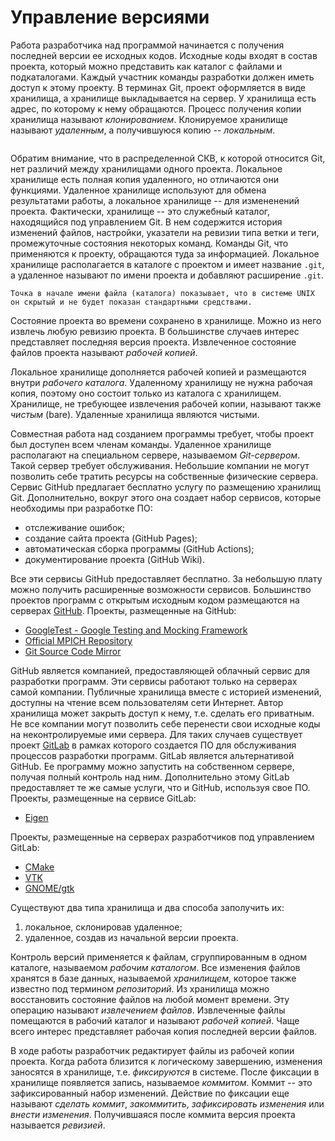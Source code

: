 # Управление версиями

Работа разработчика над программой начинается с получения последней версии ее исходных кодов.
Исходные коды входят в состав проекта, который можно представить как каталог с файлами и подкаталогами.
Каждый участник команды разработки должен иметь доступ к этому проекту.
В терминах Git, проект оформляется в виде хранилища, а хранилище выкладывается на сервер.
У хранилища есть адрес, по которому к нему обращаются.
Процесс получения копии хранилища называют *клонированием*.
Клонируемое хранилище называют *удаленным*, а получившуюся копию -- *локальным*.
<!-- Дополнительно, она извлекает рабочую копию последних версий файлов. -->

```{figure} ./images/local-remote-repo.png
```

<!-- Каталог хранилища -->
Обратим внимание, что в распределенной СКВ, к которой относится Git, нет различий между хранилищами одного проекта.
Локальное хранилище есть полная копия удаленного, но отличаются они функциями.
Удаленное хранилище используют для обмена результатами работы, а локальное хранилище -- для измененений проекта.
Фактически, хранилище -- это служебный каталог, находящийся под управлением Git.
В нем содержится история изменений файлов, настройки, указатели на ревизии типа ветки и теги, промежуточные состояния некоторых команд.
Команды Git, что применяются к проекту, обращаются туда за информацией.
Локальное хранилище располагается в каталоге с проектом и имеет название `.git`, а удаленное называют по имени проекта и добавляют расширение `.git`.

```{note}
Точка в начале имени файла (каталога) показывает, что в системе UNIX он скрытый и не будет показан стандартными средствами.
```

<!-- Рабочая копия -->
Состояние проекта во времени сохранено в хранилище.
Можно из него извлечь любую ревизию проекта.
В большинстве случаев интерес представляет последняя версия проекта.
Извлеченное состояние файлов проекта называют *рабочей копией*.

<!-- Рабочий каталог -->
Локальное хранилище дополняется рабочей копией и размещаются внутри *рабочего каталога*.
Удаленному хранилищу не нужна рабочая копия, поэтому оно состоит только из каталога с хранилищем.
Хранилище, не требующее извлечения рабочей копии, называют также *чистым* (bare).
Удаленные хранилища являются чистыми.

<!-- О GitHub -->
Совместная работа над созданием программы требует, чтобы проект был доступен всем членам команды.
Удаленное хранилище располагают на специальном сервере, называемом *Git-сервером*.
Такой сервер требует обслуживания.
Небольшие компании не могут позволить себе тратить ресурсы на собственные физические сервера.
Сервис GitHub предлагает бесплатно услугу по размещению хранилищ Git.
Дополнительно, вокруг этого она создает набор сервисов, которые необходимы при разработке ПО:
* отслеживание ошибок;
* создание сайта проекта (GitHub Pages);
* автоматическая сборка программы (GitHub Actions);
* документирование проекта (GitHub Wiki).

Все эти сервисы GitHub предоставляет бесплатно.
За небольшую плату можно получить расширенные возможности сервисов.
Большинство проектов программ с открытым исходным кодом размещаются на серверах [GitHub](https://github.com).
Проекты, размещенные на GitHub:
* [GoogleTest - Google Testing and Mocking Framework](https://github.com/google/googletest)
* [Official MPICH Repository](https://github.com/pmodels/mpich)
* [Git Source Code Mirror](https://github.com/git/git)

GitHub является компанией, предоставляющей облачный сервис для разработки программ.
Эти сервисы работают только на серверах самой компании.
Публичные хранилища вместе с историей изменений, доступны на чтение всем пользователям сети Интернет.
Автор хранилища может закрыть доступ к нему, т.е. сделать его приватным.
Не все компании могут позволить себе перенести свои исходные коды на неконтролируемые ими сервера.
Для таких случаев существует проект [GitLab](https://gitlab.com) в рамках которого создается ПО для обслуживания процессов разработки программ.
GitLab является альтернативой GitHub.
Ее программу можно запустить на собственном сервере, получая полный контроль над ним.
Дополнительно этому GitLab предоставляет те же самые услуги, что и GitHub, используя свое ПО.
Проекты, размещенные на сервисе GitLab:
* [Eigen](https://gitlab.com/libeigen/eigen.git)

Проекты, размещенные на серверах разработчиков под управлением GitLab:
* [CMake](https://gitlab.kitware.com/cmake/cmake.git)
* [VTK](https://gitlab.kitware.com/vtk/vtk.git)
* [GNOME/gtk](https://gitlab.gnome.org/GNOME/gtk.git)

<!-- Как заполучить хранилище? -->
Существуют два типа хранилища и два способа заполучить их:
1) локальное, склонировав удаленное;
2) удаленное, создав из начальной версии проекта.


<!-- Что такое проект? -->

<!-- Хранилище, рабочая копия и каталог проекта -->
Контроль версий применяется к файлам, сгруппированным в одном каталоге, называемом *рабочим каталогом*.
Все изменения файлов хранятся в базе данных, называемой *хранилищем*, которое также известно под термином *репозиторий*.
Из хранилища можно восстановить состояние файлов на любой момент времени.
Эту операцию называют *извлечением файлов*.
Извлеченные файлы помещаются в рабочий каталог и называют *рабочей копией*.
Чаще всего интерес представляет рабочая копия последней версии файлов.

<!-- Фиксация изменений в хранилище -->
В ходе работы разработчик редактирует файлы из рабочей копии проекта.
Когда работа близится к логическому завершению, изменения заносятся в хранилище, т.е. *фиксируются* в системе.
После фиксации в хранилище появляется запись, называемое *коммитом*.
Коммит -- это зафиксированный набор изменений.
Действие по фиксации еще называют *сделать коммит*, *закоммитить*, *зафиксировать изменения* или *внести изменения*.
Получившаяся после коммита версия проекта называется *ревизией*.

